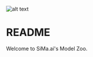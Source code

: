 ![alt text](https://i.ytimg.com/vi/HeRELiJazGQ/maxresdefault.jpg)
# README #

Welcome to SiMa.ai's Model Zoo.  
